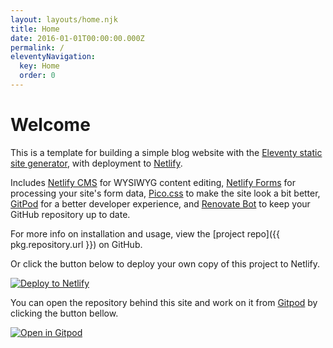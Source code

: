 ```yaml
---
layout: layouts/home.njk
title: Home
date: 2016-01-01T00:00:00.000Z
permalink: /
eleventyNavigation:
  key: Home
  order: 0
---
```


# Welcome

This is a template for building a simple blog website with the [Eleventy static site generator](https://www.11ty.io), with deployment to [Netlify](https://www.netlify.com).

Includes [Netlify CMS](https://www.netlifycms.org) for WYSIWYG content editing, [Netlify Forms](https://www.netlify.com/docs/form-handling) for processing your site's form data, [Pico.css](https://picocss.com/) to make the site look a bit better, [GitPod](https://gitpod.io/) for a better developer experience, and [Renovate Bot](https://renovatebot.com/) to keep your GitHub repository up to date.

For more info on installation and usage, view the [project repo]({{ pkg.repository.url }}) on GitHub.

Or click the button below to deploy your own copy of this project to Netlify.

[![Deploy to Netlify](https://www.netlify.com/img/deploy/button.svg)](https://app.netlify.com/start/deploy?repository=https://github.com/szilvesztercsab/eleventy-netlify-boilerplate&stack=cms)

You can open the repository behind this site and work on it from [Gitpod](https://www.gitpod.io) by clicking the button bellow.

[![Open in Gitpod](https://gitpod.io/button/open-in-gitpod.svg)](https://gitpod.io/#https://github.com/szilvesztercsab/eleventy-netlify-boilerplate)
